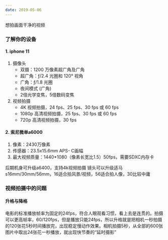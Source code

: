 ```yaml
---
date: 2019-05-06
---
```




想拍画面干净的视频

<!--more-->



### 了解你的设备

#### 1. iphone 11

1. 摄像头
    * 双摄：1200 万像素超广角及广角
    * 超广角：ƒ/2.4 光圈和 120° 视角
    * 广角：ƒ/1.8 光圈
    * 夜间模式 (广角)
    * 2倍光学变焦，5倍数码变焦
2. 视频拍摄
    * 4K 视频拍摄，24 fps、25 fps、30 fps 或 60 fps
    * 1080p 高清视频拍摄，25 fps、30 fps 或 60 fps
    * 720p 高清视频拍摄，30 fps

#### 2. 索尼微单a6000

1. 像素：2430万像素
2. 传感器：23.5x15.6mm APS- C画幅
3. 最大视频质量：1440*1080（像素长宽比1.5）50fps，需要SDXC内存卡

后期机身可升级a6400，支持4k视频拍摄
镜头可以升级适马s16mm/30mm/56mm，16适合拍风景/视频，56适合拍人像，30比较中庸



### 视频拍摄中的问题

#### 升格与降格

电影的标准播放帧率为固定的24fps，符合人眼观看习惯，看上去是连贯的。拍摄可以更高帧率，60/120fps，但是播放只能24fps，所以升格就是把相机一秒拍摄的120张花5秒时间播放完，出现稳定慢动作效果。相机拍摄5秒，从全部的600张图片中取出24张花一秒播放，就出现快节奏的“延时摄影”



